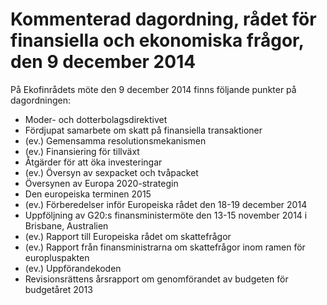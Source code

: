 # Kommenterad dagordning, rådet för finansiella och ekonomiska frågor, den 9 december 2014

På Ekofinrådets möte den 9 december 2014 finns följande punkter på dagordningen:

* Moder- och dotterbolagsdirektivet
* Fördjupat samarbete om skatt på finansiella transaktioner
* (ev.) Gemensamma resolutionsmekanismen
* (ev.) Finansiering för tillväxt
* Åtgärder för att öka investeringar
* (ev.) Översyn av sexpacket och tvåpacket
* Översynen av Europa 2020-strategin
* Den europeiska terminen 2015
* (ev.) Förberedelser inför Europeiska rådet den 18-19 december 2014
* Uppföljning av G20:s finansministermöte den 13-15 november 2014 i Brisbane, Australien
* (ev.) Rapport till Europeiska rådet om skattefrågor
* (ev.) Rapport från finansministrarna om skattefrågor inom ramen för europluspakten
* (ev.) Uppförandekoden
* Revisionsrättens årsrapport om genomförandet av budgeten för budgetåret 2013
